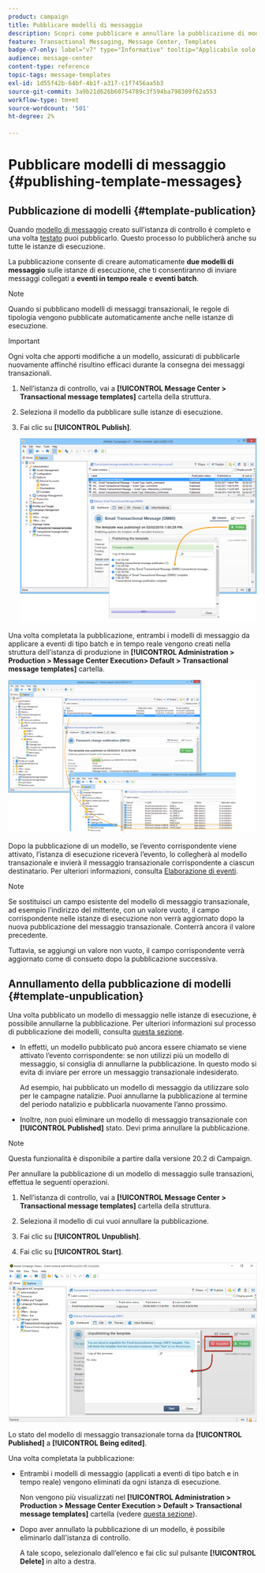 ```yaml
---
product: campaign
title: Pubblicare modelli di messaggio
description: Scopri come pubblicare e annullare la pubblicazione di modelli di messaggi transazionali in Adobe Campaign Classic
feature: Transactional Messaging, Message Center, Templates
badge-v7-only: label="v7" type="Informative" tooltip="Applicabile solo a Campaign Classic v7"
audience: message-center
content-type: reference
topic-tags: message-templates
exl-id: 1d55f42b-64bf-4b1f-a317-c1f7456aa5b3
source-git-commit: 3a9b21d626b60754789c3f594ba798309f62a553
workflow-type: tm+mt
source-wordcount: '501'
ht-degree: 2%

---
```


# Pubblicare modelli di messaggio {#publishing-template-messages}



## Pubblicazione di modelli {#template-publication}

Quando [modello di messaggio](../../message-center/using/creating-the-message-template.md) creato sull&#39;istanza di controllo è completo e una volta [testato](../../message-center/using/testing-message-templates.md) puoi pubblicarlo. Questo processo lo pubblicherà anche su tutte le istanze di esecuzione.

La pubblicazione consente di creare automaticamente **due modelli di messaggio** sulle istanze di esecuzione, che ti consentiranno di inviare messaggi collegati a **eventi in tempo reale** e **eventi batch**.

>[!NOTE]
>
>Quando si pubblicano modelli di messaggi transazionali, le regole di tipologia vengono pubblicate automaticamente anche nelle istanze di esecuzione.

>[!IMPORTANT]
>
>Ogni volta che apporti modifiche a un modello, assicurati di pubblicarle nuovamente affinché risultino efficaci durante la consegna dei messaggi transazionali.

1. Nell’istanza di controllo, vai a **[!UICONTROL Message Center > Transactional message templates]** cartella della struttura.
1. Seleziona il modello da pubblicare sulle istanze di esecuzione.
1. Fai clic su **[!UICONTROL Publish]**.

   ![](assets/messagecenter_publish_model_008.png)

Una volta completata la pubblicazione, entrambi i modelli di messaggio da applicare a eventi di tipo batch e in tempo reale vengono creati nella struttura dell’istanza di produzione in **[!UICONTROL Administration > Production > Message Center Execution> Default > Transactional message templates]** cartella.

![](assets/messagecenter_deployed_model_001.png)

Dopo la pubblicazione di un modello, se l’evento corrispondente viene attivato, l’istanza di esecuzione riceverà l’evento, lo collegherà al modello transazionale e invierà il messaggio transazionale corrispondente a ciascun destinatario. Per ulteriori informazioni, consulta [Elaborazione di eventi](../../message-center/using/about-event-processing.md).

>[!NOTE]
>
>Se sostituisci un campo esistente del modello di messaggio transazionale, ad esempio l’indirizzo del mittente, con un valore vuoto, il campo corrispondente nelle istanze di esecuzione non verrà aggiornato dopo la nuova pubblicazione del messaggio transazionale. Conterrà ancora il valore precedente.
>
>Tuttavia, se aggiungi un valore non vuoto, il campo corrispondente verrà aggiornato come di consueto dopo la pubblicazione successiva.

## Annullamento della pubblicazione di modelli {#template-unpublication}

Una volta pubblicato un modello di messaggio nelle istanze di esecuzione, è possibile annullarne la pubblicazione. Per ulteriori informazioni sul processo di pubblicazione dei modelli, consulta [questa sezione](#template-publication).

* In effetti, un modello pubblicato può ancora essere chiamato se viene attivato l’evento corrispondente: se non utilizzi più un modello di messaggio, si consiglia di annullarne la pubblicazione. In questo modo si evita di inviare per errore un messaggio transazionale indesiderato.

  Ad esempio, hai pubblicato un modello di messaggio da utilizzare solo per le campagne natalizie. Puoi annullarne la pubblicazione al termine del periodo natalizio e pubblicarla nuovamente l’anno prossimo.

* Inoltre, non puoi eliminare un modello di messaggio transazionale con **[!UICONTROL Published]** stato. Devi prima annullare la pubblicazione.

>[!NOTE]
>
>Questa funzionalità è disponibile a partire dalla versione 20.2 di Campaign.

Per annullare la pubblicazione di un modello di messaggio sulle transazioni, effettua le seguenti operazioni.

1. Nell’istanza di controllo, vai a **[!UICONTROL Message Center > Transactional message templates]** cartella della struttura.
1. Seleziona il modello di cui vuoi annullare la pubblicazione.
1. Fai clic su **[!UICONTROL Unpublish]**.

   <!--1. Fill in the **[!UICONTROL Log of the process]** field.-->

1. Fai clic su **[!UICONTROL Start]**.

![](assets/message-center-unpublish.png)

Lo stato del modello di messaggio transazionale torna da **[!UICONTROL Published]** a **[!UICONTROL Being edited]**.

Una volta completata la pubblicazione:

* Entrambi i modelli di messaggio (applicati a eventi di tipo batch e in tempo reale) vengono eliminati da ogni istanza di esecuzione.

  Non vengono più visualizzati nel **[!UICONTROL Administration > Production > Message Center Execution > Default > Transactional message templates]** cartella (vedere [questa sezione](#template-publication)).

* Dopo aver annullato la pubblicazione di un modello, è possibile eliminarlo dall&#39;istanza di controllo.

  A tale scopo, selezionalo dall’elenco e fai clic sul pulsante **[!UICONTROL Delete]** in alto a destra.
